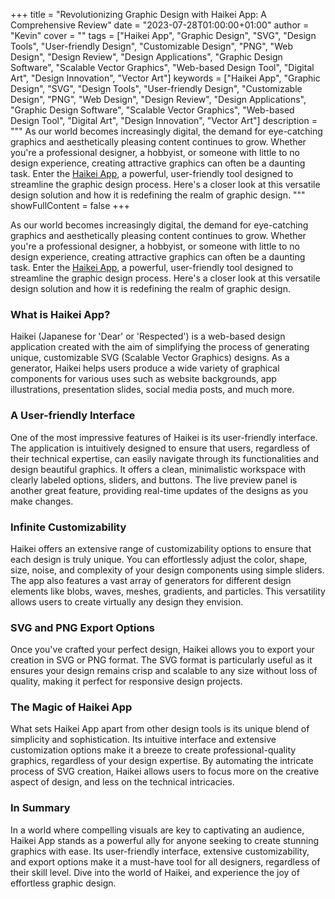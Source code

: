 +++
title = "Revolutionizing Graphic Design with Haikei App: A Comprehensive Review"
date = "2023-07-28T01:00:00+01:00"
author = "Kevin"
cover = ""
tags = ["Haikei App", "Graphic Design", "SVG", "Design Tools", "User-friendly Design", "Customizable Design", "PNG", "Web Design", "Design Review", "Design Applications", "Graphic Design Software", "Scalable Vector Graphics", "Web-based Design Tool", "Digital Art", "Design Innovation", "Vector Art"]
keywords = ["Haikei App", "Graphic Design", "SVG", "Design Tools", "User-friendly Design", "Customizable Design", "PNG", "Web Design", "Design Review", "Design Applications", "Graphic Design Software", "Scalable Vector Graphics", "Web-based Design Tool", "Digital Art", "Design Innovation", "Vector Art"]
description = """
As our world becomes increasingly digital, the demand for eye-catching graphics and aesthetically pleasing content continues to grow. Whether you're a professional designer, a hobbyist, or someone with little to no design experience, creating attractive graphics can often be a daunting task. Enter the [Haikei App](https://app.haikei.app/), a powerful, user-friendly tool designed to streamline the graphic design process. Here's a closer look at this versatile design solution and how it is redefining the realm of graphic design.
"""
showFullContent = false
+++

As our world becomes increasingly digital, the demand for eye-catching graphics and aesthetically pleasing content continues to grow. Whether you're a professional designer, a hobbyist, or someone with little to no design experience, creating attractive graphics can often be a daunting task. Enter the [Haikei App](https://app.haikei.app/), a powerful, user-friendly tool designed to streamline the graphic design process. Here's a closer look at this versatile design solution and how it is redefining the realm of graphic design.

### What is Haikei App?

Haikei (Japanese for 'Dear' or 'Respected') is a web-based design application created with the aim of simplifying the process of generating unique, customizable SVG (Scalable Vector Graphics) designs. As a generator, Haikei helps users produce a wide variety of graphical components for various uses such as website backgrounds, app illustrations, presentation slides, social media posts, and much more.

### A User-friendly Interface

One of the most impressive features of Haikei is its user-friendly interface. The application is intuitively designed to ensure that users, regardless of their technical expertise, can easily navigate through its functionalities and design beautiful graphics. It offers a clean, minimalistic workspace with clearly labeled options, sliders, and buttons. The live preview panel is another great feature, providing real-time updates of the designs as you make changes.

### Infinite Customizability

Haikei offers an extensive range of customizability options to ensure that each design is truly unique. You can effortlessly adjust the color, shape, size, noise, and complexity of your design components using simple sliders. The app also features a vast array of generators for different design elements like blobs, waves, meshes, gradients, and particles. This versatility allows users to create virtually any design they envision.

### SVG and PNG Export Options

Once you've crafted your perfect design, Haikei allows you to export your creation in SVG or PNG format. The SVG format is particularly useful as it ensures your design remains crisp and scalable to any size without loss of quality, making it perfect for responsive design projects.

### The Magic of Haikei App

What sets Haikei App apart from other design tools is its unique blend of simplicity and sophistication. Its intuitive interface and extensive customization options make it a breeze to create professional-quality graphics, regardless of your design expertise. By automating the intricate process of SVG creation, Haikei allows users to focus more on the creative aspect of design, and less on the technical intricacies.

### In Summary

In a world where compelling visuals are key to captivating an audience, Haikei App stands as a powerful ally for anyone seeking to create stunning graphics with ease. Its user-friendly interface, extensive customizability, and export options make it a must-have tool for all designers, regardless of their skill level. Dive into the world of Haikei, and experience the joy of effortless graphic design.
